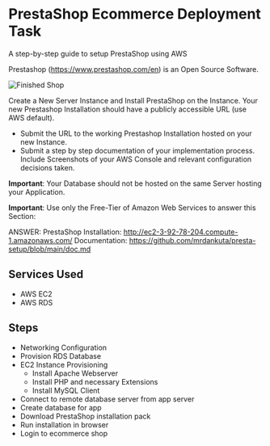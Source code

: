 # PrestaShop Ecommerce Deployment Task
A step-by-step guide to setup PrestaShop using AWS

Prestashop (https://www.prestashop.com/en) is an Open Source Software.

![Finished Shop](./awsimgs/prestafront.gif)

Create a New Server Instance and Install PrestaShop on the Instance. 
Your new Prestashop Installation should have a publicly accessible URL (use AWS default). 
- Submit the URL to the working Prestashop Installation hosted on your new Instance. 
- Submit a step by step documentation of your implementation process. Include Screenshots of your AWS Console and relevant configuration decisions taken.

**Important**: Your Database should not be hosted on the same Server hosting your Application. 

**Important**: Use only the Free-Tier of Amazon Web Services to answer this Section: 

ANSWER: 
PrestaShop Installation: http://ec2-3-92-78-204.compute-1.amazonaws.com/
Documentation: https://github.com/mrdankuta/presta-setup/blob/main/doc.md


## Services Used
- AWS EC2
- AWS RDS

## Steps
- Networking Configuration
- Provision RDS Database
- EC2 Instance Provisioning
  - Install Apache Webserver
  - Install PHP and necessary Extensions
  - Install MySQL Client
- Connect to remote database server from app server
- Create database for app
- Download PrestaShop installation pack
- Run installation in browser
- Login to ecommerce shop